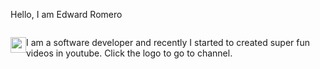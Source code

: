 Hello, I am Edward Romero

<div style="clear: left;">
  <p style="float: left;">
    <a href="https://www.youtube.com/channel/UCAyEo_24I-oZtsBcAd3Vxig">
      <img alt="meroware" style="float:left";" src="https://yt3.ggpht.com/a-/AOh14GibaU1lhue324Q68n0M-nrbxL2WgtSf6hp2rqzQ=s100-c-k-c0xffffffff-no-rj-mo"
     width=25">
    </a>
    I am a software developer and recently I started to created super fun videos in youtube. Click the logo to go to channel.
  </p>
</div>
